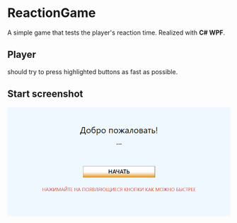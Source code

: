 # ReactionGame
A simple game that tests the player's reaction time. Realized with **C# WPF**.
## Player
should try to press highlighted buttons as fast as possible.
## Start screenshot
![programm_screenshot](https://github.com/PlzStandBy/ReactionGame/blob/main/welcomescreenshot.PNG)
